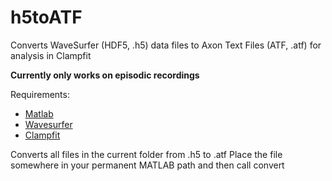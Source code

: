 # h5toATF
Converts WaveSurfer (HDF5, .h5) data files to Axon Text Files (ATF, .atf) for analysis in Clampfit

**Currently only works on episodic recordings**

Requirements:
- [Matlab](https://www.mathworks.com/products/matlab.html)
- [Wavesurfer](https://www.janelia.org/open-science/wavesurfer)
- [Clampfit](http://mdc.custhelp.com/app/answers/detail/a_id/20260/~/axon%E2%84%A2-pclamp%E2%84%A2-11-electrophysiology-data-acquisition-%26-analysis-software)

Converts all files in the current folder from .h5 to .atf
Place the file somewhere in your permanent MATLAB path and then call convert